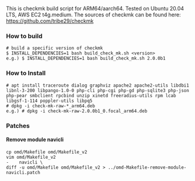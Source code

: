 This is checkmk build script for ARM64/aarch64.
Tested on Ubuntu 20.04 LTS, AWS EC2 t4g.medium.
The sources of checkmk can be found here: https://github.com/tribe29/checkmk

### How to build

    # build a specific version of checkmk
    $ INSTALL_DEPENDENCIES=1 bash build_check_mk.sh <version>
    e.g.) $ INSTALL_DEPENDENCIES=1 bash build_check_mk.sh 2.0.0b1

### How to Install

    # apt install traceroute dialog graphviz apache2 apache2-utils libdbi1 libnl-3-200 libpango-1.0-0 php-cli php-cgi php-gd php-sqlite3 php-json php-pear smbclient rpcbind unzip xinetd freeradius-utils rpm lcab libgsf-1-114 poppler-utils libpq5
    # dpkg -i check-mk-raw-*_arm64.deb
    e.g.) # dpkg -i check-mk-raw-2.0.0b1_0.focal_arm64.deb

### Patches

#### Remove module navicli

    cp omd/Makefile omd/Makefile_v2
    vim omd/Makefile_v2
    -    navicli \
    diff -u omd/Makefile omd/Makefile_v2 > ../omd-Makefile-remove-module-navicli.patch

